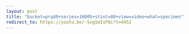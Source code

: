 ```yaml
---
layout: post
title: "bucket=prq49+series=16005+stint=88+view=video+what=specimen"
redirect_to: https://youtu.be/-SvgSmIsPQc?t=4452
---
```

